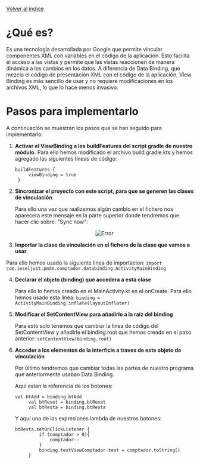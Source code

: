 [Volver al índice](https://github.com/FernandoJosePereiraSalvador/Comptador/tree/main#readme)

# ¿Qué es?
Es una tecnología desarrollada por Google que permite vincular componentes XML con variables en el código de la aplicación. Esto facilita el acceso a las vistas y permite que las vistas reaccionen de manera dinámica a los cambios en los datos. A diferencia de Data Binding, que mezcla el código de presentación XML con el código de la aplicación, View Binding es más sencillo de usar y no requiere modificaciones en los archivos XML, lo que lo hace menos invasivo.

# Pasos para implementarlo
A continuación se muestran los pasos que se han seguido para implementarlo:
1. __Activar el ViewBinding a les buildFeatures del script gradle de nuestro módulo.__
   Para ello hemos modificado el archivo build.gradle.kts y hemos agregado las siguientes líneas de código:
   ```
   buildFeatures {
        viewBinding = true
    }
   ```
2. __Sincronizar el proyecto con este script, para que se generen las clases de vinculación__
   
     Para ello una vez que realizemos algún cambio en el fichero nos aparecera este mensaje en la parte superior donde tendremos que hacer clic sobre: "Sync now":

      <p align="center">
     <img src="https://github.com/FernandoJosePereiraSalvador/Comptador/blob/main/memoria/imagenes/05/sync.PNG" alt="Error">
     </p
  

3. __Importar la clase de vinculación en el fichero de la clase que vamos a usar.__
   
  Para ello hemos usado la siguiente linea de importacion: `import com.ieseljust.pmdm.comptador.databinding.ActivityMainBinding`

4. __Declarar el objeto (binding) que accedera a esta clase__
   
   Para ello lo hemos creado en el MainActivity.kt en el onCreate. Para ello hemos usado esta línea: `binding = ActivityMainBinding.inflate(layoutInflater)`

5. __Modificar el SetContentView para añadirlo a la raíz del binding__

   Para esto solo tenemos que cambiar la linea de código del SetContentView y añadirle el binding.root que hemos creado en el paso anterior: `setContentView(binding.root)`

6. __Acceder a los elementos de la interficie a traves de este objeto de vinculación__

   Por último tendremos que cambiar todas las partes de nuestro programa que anteriormente usaban Data Binding.

   Aqui estan la referencia de los botones:
   ```
   val btAdd = binding.btAdd
        val btReset = binding.btReset
        val btResta = binding.btResta
   ```
   Y aquí una de las expresiones lambda de nuestros botones:
   ```
   btResta.setOnClickListener {
            if (comptador > 0){
                comptador--
            }
            binding.textViewComptador.text = comptador.toString()
        }
   ```
   
